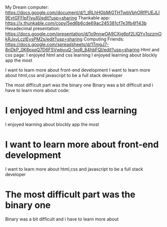 My Dream computer:
https://docs.google.com/document/d/1_tRLhHGbMjGTHTwbVbhORfPUEJLI9EytGFFlpFIyuXI/edit?usp=sharing
Thankable app:
https://x.thunkable.com/copy/5ed6b6cde69ac245381cf7e3fb4f143b
Hexadecimal presentation:
https://docs.google.com/presentation/d/1o9nnwOA9CXjg6pf2LlQYv1ozzmOkRJxvLczlEysPM2s/edit?usp=sharing
Computing Friends:
https://docs.google.com/spreadsheets/d/1TmgJ7-8nDkP_0K6pxqQ7D6FSVwbvuQ-1xoR_84hbFQI/edit?usp=sharing
Html and css page:
I enjoyed html and css learning
I enjoyed learning about blockly app the most

I want to learn more about front-end development
I want to learn more about html,css and javascript to be a full stack developer

The most difficult part was the binary one
Binary was a bit difficult and i have to learn more about
code:
<!DOCTYPE html>
<head>
<meta charset="UTF-8">
  <link rel="stylesheet" href="style.css">
  <title>Udacity</title>
</head>

<body>
  <h1>I enjoyed html and css learning</h1>
  <p>I enjoyed learning about blockly app the most</p>
  <h1>I want to learn more about front-end development</h1>
  <p>I want to learn more about html,css and javascript to be a full stack developer</p>
  <h1>The most difficult part was the binary one</h1>
  <p>Binary was a bit difficult and i have to learn more about</p>
  
</body>



